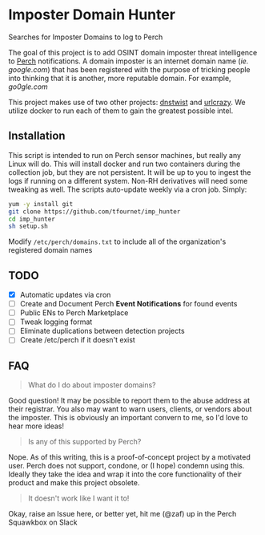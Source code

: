 # Imposter Domain Hunter
Searches for Imposter Domains to log to Perch

The goal of this project is to add OSINT domain imposter threat intelligence to [Perch](https://www.perchsecurity.com) notifications.
A domain imposter is an internet domain name (*ie. google.com*) that has been registered with the purpose of tricking people into thinking that it is another, more reputable domain. For example, *go0gle.com*

This project makes use of two other projects: [dnstwist](https://github.com/elceef/dnstwist) and [urlcrazy](https://github.com/urbanadventurer/urlcrazy). We utilize docker to run each of them to gain the greatest possible intel.

## Installation
This script is intended to run on Perch sensor machines, but really any Linux will do. This will install docker and run two containers during the collection job, but they are not persistent. It will be up to you to ingest the logs if running on a different system. Non-RH derivatives will need some tweaking as well. The scripts auto-update weekly via a cron job. 
Simply:
```bash
yum -y install git
git clone https://github.com/tfournet/imp_hunter
cd imp_hunter
sh setup.sh
```
Modify `/etc/perch/domains.txt` to include all of the organization's registered domain names


## TODO
- [X] Automatic updates via cron
- [ ] Create and Document Perch **Event Notifications** for found events
- [ ] Public ENs to Perch Marketplace
- [ ] Tweak logging format
- [ ] Eliminate duplications between detection projects
- [ ] Create /etc/perch if it doesn't exist

## FAQ

> What do I do about imposter domains?

Good question! It may be possible to report them to the abuse address at their registrar. You also may want to warn users, clients, or vendors about the imposter. This is obviously an important convern to me, so I'd love to hear more ideas!

> Is any of this supported by Perch?

Nope. As of this writing, this is a proof-of-concept project by a motivated user. Perch does not support, condone, or (I hope) condemn using this. Ideally they take the idea and wrap it into the core functionality of their product and make this project obsolete. 

> It doesn't work like I want it to! 

Okay, raise an Issue here, or better yet, hit me (@zaf) up in the Perch Squawkbox on Slack



